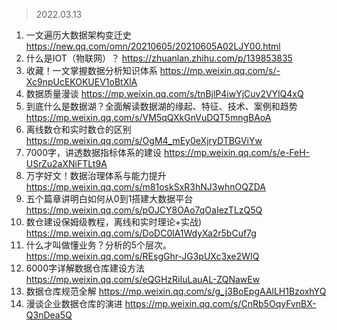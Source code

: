 >2022.03.13
1. 一文遍历大数据架构变迁史
https://new.qq.com/omn/20210605/20210605A02LJY00.html
2. 什么是IOT（物联网）？
https://zhuanlan.zhihu.com/p/139853835
3. 收藏！一文掌握数据分析知识体系
https://mp.weixin.qq.com/s/-Xc9npUcEKOKUEV1oBtXlA
4. 数据质量漫谈
https://mp.weixin.qq.com/s/tnBjlP4iwYjCuv2VYlQ4xQ
5. 到底什么是数据湖？全面解读数据湖的缘起、特征、技术、案例和趋势
https://mp.weixin.qq.com/s/VM5qQXkGnVuDQT5mngBAoA
6. 离线数仓和实时数仓的区别
https://mp.weixin.qq.com/s/OgM4_mEy0eXjryDTBGViYw
7. 7000字，讲透数据指标体系的建设
https://mp.weixin.qq.com/s/e-FeH-USrZu2aXNiFTLt9A
8. 万字好文！数据治理体系与能力提升
https://mp.weixin.qq.com/s/m81oskSxR3hNJ3whnOQZDA
9. 五个篇章讲明白如何从0到1搭建大数据平台
https://mp.weixin.qq.com/s/pOJCY8OAo7qOaIezTLzQ5Q
10. 数仓建设保姆级教程，离线和实时理论+实战)
https://mp.weixin.qq.com/s/DoDC0lA1WdyXa2r5bCuf7g
11. 什么才叫做懂业务？分析的5个层次。
https://mp.weixin.qq.com/s/REsgGhr-JG3pUXc3xe2WIQ
12. 6000字详解数据仓库建设方法
https://mp.weixin.qq.com/s/eQGHzRiIuLauAL-ZQNawEw
13. 数据仓库规范全解
https://mp.weixin.qq.com/s/g_j3BoEpgAAlLH1BzoxhYQ
14. 漫谈企业数据仓库的演进
https://mp.weixin.qq.com/s/CnRb5OqyFvnBX-Q3nDea5Q